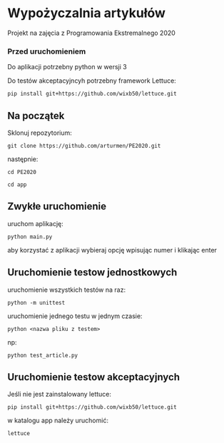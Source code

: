 # Wypożyczalnia artykułów

Projekt na zajęcia z Programowania Ekstremalnego 2020

### Przed uruchomieniem

Do aplikacji potrzebny python w wersji 3

Do testów akceptacyjncyh potrzebny framework Lettuce:
```
pip install git+https://github.com/wixb50/lettuce.git
```

## Na początek

Sklonuj repozytorium:

```
git clone https://github.com/arturmen/PE2020.git
```

następnie:

```
cd PE2020

cd app
```

## Zwykłe uruchomienie

uruchom aplikację:

```
python main.py
```

aby korzystać z aplikacji wybieraj opcję wpisując numer i klikając enter
## Uruchomienie testow jednostkowych
uruchomienie wszystkich testów na raz:

```
python -m unittest
```

uruchomienie jednego testu w jednym czasie:

```
python <nazwa pliku z testem>
```

np:
```
python test_article.py
```

## Uruchomienie testow akceptacyjnych

Jeśli nie jest zainstalowany lettuce:

```
pip install git+https://github.com/wixb50/lettuce.git
```

w katalogu app należy uruchomić:

```
lettuce
```
